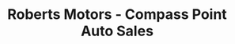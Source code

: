 ---
title: "Roberts Motors - Compass Point Auto Sales"
url: /auburn/roberts-motors-compass-point-auto-sales/
shop: Autohaus
---